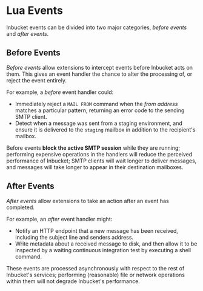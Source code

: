 # Lua Events

Inbucket events can be divided into two major categories, _before events_ and
_after events_.

## Before Events

_Before events_ allow extensions to intercept events before Inbucket acts on
them. This gives an event handler the chance to alter the processing of, or
reject the event entirely.

For example, a _before_ event handler could:

- Immediately reject a `MAIL FROM` command when the _from address_ matches a
  particular pattern, returning an error code to the sending SMTP client.
- Detect when a message was sent from a staging environment, and ensure it is
  delivered to the `staging` mailbox in addition to the recipient's mailbox.

Before events **block the active SMTP session** while they are running;
performing expensive operations in the handlers will reduce the perceived
performance of Inbucket; SMTP clients will wait longer to deliver messages, and
messages will take longer to appear in their destination mailboxes.

## After Events

_After events_ allow extensions to take an action after an event has completed.

For example, an _after_ event handler might:

- Notify an HTTP endpoint that a new message has been received, including the
  subject line and senders address.
- Write metadata about a received message to disk, and then allow it to be
  inspected by a waiting continuous integration test by executing a shell
  command.

These events are processed asynchronously with respect to the rest of Inbucket's
services; performing (reasonable) file or network operations within them will
not degrade Inbucket's performance.
